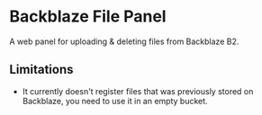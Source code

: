 # Backblaze File Panel

A web panel for uploading & deleting files from Backblaze B2. 

## Limitations
* It currently doesn't register files that was previously stored on Backblaze, you need to use it in an empty bucket.
